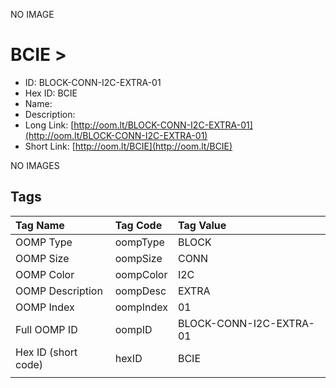 


  
NO IMAGE  
# BCIE > 

- ID: BLOCK-CONN-I2C-EXTRA-01
- Hex ID: BCIE
- Name: 
- Description: 
- Long Link: [http://oom.lt/BLOCK-CONN-I2C-EXTRA-01](http://oom.lt/BLOCK-CONN-I2C-EXTRA-01)
- Short Link: [http://oom.lt/BCIE](http://oom.lt/BCIE)
  
NO IMAGES  
## Tags
  

|Tag Name|Tag Code|Tag Value|
| :--- | :--- | :--- |
|OOMP Type|oompType|BLOCK|
|OOMP Size|oompSize|CONN|
|OOMP Color|oompColor|I2C|
|OOMP Description|oompDesc|EXTRA|
|OOMP Index|oompIndex|01|
|Full OOMP ID|oompID|BLOCK-CONN-I2C-EXTRA-01|
|Hex ID (short code)|hexID|BCIE|
||||
